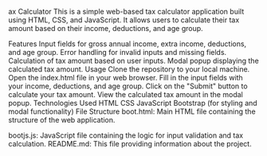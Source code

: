 ax Calculator
This is a simple web-based tax calculator application built using HTML, CSS, and JavaScript. It allows users to calculate their tax amount based on their income, deductions, and age group.

Features
Input fields for gross annual income, extra income, deductions, and age group.
Error handling for invalid inputs and missing fields.
Calculation of tax amount based on user inputs.
Modal popup displaying the calculated tax amount.
Usage
Clone the repository to your local machine.
Open the index.html file in your web browser.
Fill in the input fields with your income, deductions, and age group.
Click on the "Submit" button to calculate your tax amount.
View the calculated tax amount in the modal popup.
Technologies Used
HTML
CSS
JavaScript
Bootstrap (for styling and modal functionality)
File Structure
boot.html: Main HTML file containing the structure of the web application.

bootjs.js: JavaScript file containing the logic for input validation and tax calculation.
README.md: This file providing information about the project.
